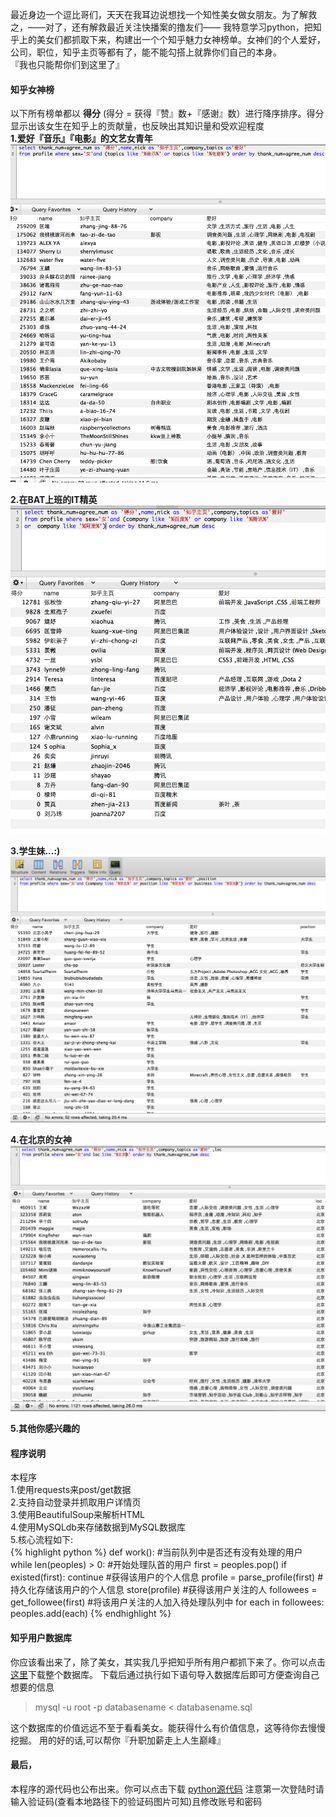 
最近身边一个逗比哥们，天天在我耳边说想找一个知性美女做女朋友。为了解救之，——对了，还有解救最近关注快播案的撸友们—— 我特意学习python，把知乎上的美女们都抓取下来，构建出一个个知乎魅力女神榜单。女神们的个人爱好，公司，职位，知乎主页等都有了，能不能勾搭上就靠你们自己的本身。  
『我也只能帮你们到这里了』

#### 知乎女神榜
以下所有榜单都以 **得分** (得分 = 获得『赞』数+『感谢』数）进行降序排序。得分显示出该女生在知乎上的贡献量，也反映出其知识量和受欢迎程度  
**1.爱好『音乐』『电影』的文艺女青年**
![](/images/20160116-musicgirl.png)

**2.在BAT上班的IT精英**
![](/images/20160116-batgirl.png)

**3.学生妹...:)**
![](/images/20160116-studentgirl.png)

**4.在北京的女神**
![](/images/20160116-beijinggirl.png)

**5.其他你感兴趣的**

#### 程序说明
本程序  
1.使用requests来post/get数据  
2.支持自动登录并抓取用户详情页  
3.使用BeautifulSoup来解析HTML  
4.使用MySQLdb来存储数据到MySQL数据库  
5.核心流程如下:  
{% highlight python %}
def work():
    #当前队列中是否还有没有处理的用户
    while len(peoples) > 0:
        #开始处理队首的用户
        first = peoples.pop()
        if existed(first):
            continue
        #获得该用户的个人信息
        profile  = parse_profile(first)
        #持久化存储该用户的个人信息
        store(profile)
        #获得该用户关注的人
        followees = get_followee(first)
        #将该用户关注的人加入待处理队列中
        for each in followees:
            peoples.add(each)
{% endhighlight %}

#### 知乎用户数据库
你应该看出来了，除了美女，其实我几乎把知乎所有用户都抓下来了。你可以点击[这里]()下载整个数据库。
下载后通过执行如下语句导入数据库后即可方便查询自己想要的信息

> mysql -u root -p databasename < databasename.sql

这个数据库的价值远远不至于看看美女。能获得什么有价值信息，这等待你去慢慢挖掘。
用的好的话,可以帮你『升职加薪走上人生巅峰』

#### 最后，
本程序的源代码也公布出来。你可以点击下载 <a href="/src/zhihu.py">python源代码</a>
注意第一次登陆时请输入验证码(查看本地路径下的验证码图片可知)且修改账号和密码

